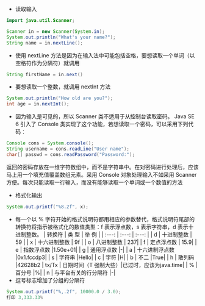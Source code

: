 - 读取输入
``` java
import java.util.Scanner;

Scanner in = new Scanner(System.in);
System.out.println("What's your name?");
String name = in.nextLine();
```
- 使用 nextLine 方法是因为在输入法中可能包括空格，要想读取一个单词（以空格符作为分隔符）就调用
``` java
String firstName = in.next()
```
- 要想读取一个整数，就调用 nextInt 方法
``` java
System.out.println("How old are you?");
int age = in.nextInt();
```
- 因为输入是可见的，所以 Scanner 类不适用于从控制台读取密码。 Java SE 6 引入了 Console 类实现了这个功能，若想读取一个密码，可以采用下列代码：
``` java
Console cons = System.console();
String username = cons.readLine("User name");
char[] passwd = cons.readPassword("Password:");
```
返回的密码存放在一维字符数组中，而不是字符串中。在对密码进行处理后，应该马上用一个填充值覆盖数组元素。采用 Console 对象处理输入不如采用 Scanner 方便。每次只能读取一行输入，而没有能够读取一个单词或一个数值的方法

- 格式化输出
``` java
System.out.printf("%8.2f", x);
```
- 每一个以 % 字符开始的格式说明符都用相应的参数替代，格式说明符尾部的转换符将指示被格式化的数值类型：f 表示浮点数，s 表示字符串，d 表示十进制整数。
| 转换符 | 类 型 | 举 例 |
| :---: | :---: | :---: |
| d     | 十进制整数      | 59 |
| x     | 十六进制整数    | 9f |
| o     | 八进制整数      | 237|
| f     | 定点浮点数      | 15.9|
| e     | 指数浮点数      |1.50e+01|
| g     | 通用浮点数      |-|
| a     | 十六进制浮点数   |0x1.fccdp3|
| s     | 字符串          |Hello|
| c     | 字符            |H|
| b     | 不二            |True|
| h     | 散列码          |42628b2
| tx/Tx | 日期时间（T 强制大些）|已过时，应该为java.time|
| %     | 百分号              |%|
| n     | 与平台有关的行分隔符  |-|
- 逗号标志增加了分组的分隔符
``` java
System.out.printf("%,.2f", 10000.0 / 3.0);
打印 3,333.33%
```